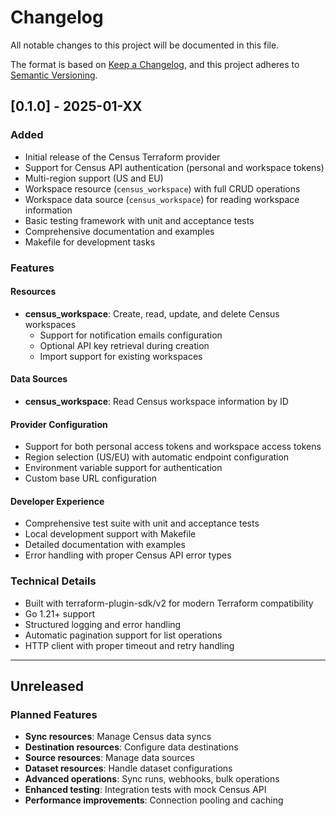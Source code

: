 # Changelog

All notable changes to this project will be documented in this file.

The format is based on [Keep a Changelog](https://keepachangelog.com/en/1.0.0/),
and this project adheres to [Semantic Versioning](https://semver.org/spec/v2.0.0.html).

## [0.1.0] - 2025-01-XX

### Added

- Initial release of the Census Terraform provider
- Support for Census API authentication (personal and workspace tokens)
- Multi-region support (US and EU)
- Workspace resource (`census_workspace`) with full CRUD operations
- Workspace data source (`census_workspace`) for reading workspace information
- Basic testing framework with unit and acceptance tests
- Comprehensive documentation and examples
- Makefile for development tasks

### Features

#### Resources
- **census_workspace**: Create, read, update, and delete Census workspaces
  - Support for notification emails configuration
  - Optional API key retrieval during creation
  - Import support for existing workspaces

#### Data Sources
- **census_workspace**: Read Census workspace information by ID

#### Provider Configuration
- Support for both personal access tokens and workspace access tokens
- Region selection (US/EU) with automatic endpoint configuration
- Environment variable support for authentication
- Custom base URL configuration

#### Developer Experience
- Comprehensive test suite with unit and acceptance tests
- Local development support with Makefile
- Detailed documentation with examples
- Error handling with proper Census API error types

### Technical Details

- Built with terraform-plugin-sdk/v2 for modern Terraform compatibility
- Go 1.21+ support
- Structured logging and error handling
- Automatic pagination support for list operations
- HTTP client with proper timeout and retry handling

---

## Unreleased

### Planned Features

- **Sync resources**: Manage Census data syncs
- **Destination resources**: Configure data destinations
- **Source resources**: Manage data sources
- **Dataset resources**: Handle dataset configurations
- **Advanced operations**: Sync runs, webhooks, bulk operations
- **Enhanced testing**: Integration tests with mock Census API
- **Performance improvements**: Connection pooling and caching